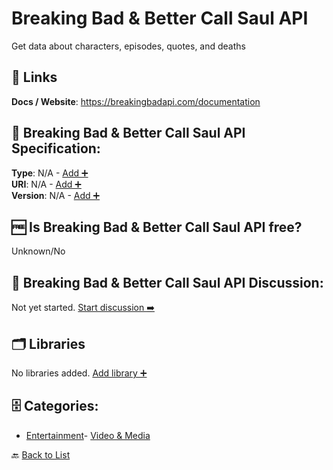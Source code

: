 # Breaking Bad & Better Call Saul API

Get data about characters, episodes, quotes, and deaths

##  🔗 Links
**Docs / Website**: https://breakingbadapi.com/documentation

## 🧬 Breaking Bad & Better Call Saul API Specification:
**Type**: N/A - [Add ➕](https://github.com/apis-list/apis-list/edit/main/apis/breaking-bad-and-better-call-saul-api/breaking-bad-and-better-call-saul-api.yaml)  
**URI**: N/A - [Add ➕](https://github.com/apis-list/apis-list/edit/main/apis/breaking-bad-and-better-call-saul-api/breaking-bad-and-better-call-saul-api.yaml)  
**Version**: N/A - [Add ➕](https://github.com/apis-list/apis-list/edit/main/apis/breaking-bad-and-better-call-saul-api/breaking-bad-and-better-call-saul-api.yaml)

## 🆓 Is Breaking Bad & Better Call Saul API free?
 Unknown/No 

## 💬 Breaking Bad & Better Call Saul API Discussion:
Not yet started. [Start discussion ➡️](https://github.com/apis-list/apis-list/discussions/new)

## 🗂️ Libraries

No libraries added. [Add library ➕](https://github.com/apis-list/apis-list/edit/main/apis/breaking-bad-and-better-call-saul-api/breaking-bad-and-better-call-saul-api.yaml)    


## 🗄️ Categories:
- [Entertainment](https://github.com/apis-list/apis-list#entertainment-)- [Video & Media](https://github.com/apis-list/apis-list#video--media-)

🔙  [Back to List](https://github.com/apis-list/apis-list)
